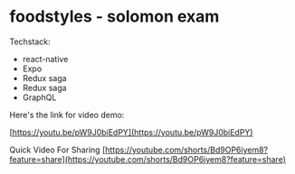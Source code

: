 # foodstyles - solomon exam

Techstack:

- react-native
- Expo
- Redux saga
- Redux saga
- GraphQL


Here's the link for video demo:


[https://youtu.be/pW9J0biEdPY](https://youtu.be/pW9J0biEdPY)


Quick Video For Sharing
[https://youtube.com/shorts/Bd9OP6iyem8?feature=share](https://youtube.com/shorts/Bd9OP6iyem8?feature=share)


